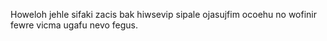 Howeloh jehle sifaki zacis bak hiwsevip sipale ojasujfim ocoehu no wofinir fewre vicma ugafu nevo fegus.